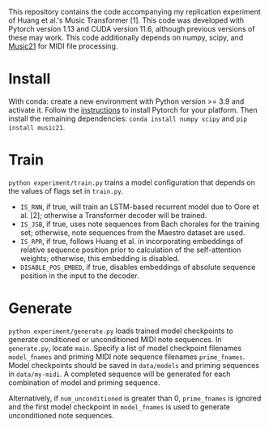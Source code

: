 This repository contains the code accompanying my replication experiment of Huang et al.'s Music Transformer [1]. This code was developed with Pytorch version 1.13 and CUDA version 11.6, although previous versions of these may work. This code additionally depends on numpy, scipy, and [Music21](http://web.mit.edu/music21/) for MIDI file processing.

# Install

With conda: create a new environment with Python version >= 3.9 and activate it. Follow the [instructions](https://pytorch.org/) to install Pytorch for your platform. Then install the remaining dependencies: `conda install numpy scipy` and `pip install music21`.

# Train

`python experiment/train.py` trains a model configuration that depends on the values of flags set in `train.py`.
* `IS_RNN`, if true, will train an LSTM-based recurrent model due to Oore et al. [2]; otherwise a Transformer decoder will be trained.
* `IS_JSB`, if true, uses note sequences from Bach chorales for the training set; otherwise, note sequences from the Maestro dataset are used.
* `IS_RPR`, if true, follows Huang et al. in incorporating embeddings of relative sequence position prior to calculation of the self-attention weights; otherwise, this embedding is disabled.
* `DISABLE_POS_EMBED`, if true, disables embeddings of absolute sequence position in the input to the decoder.

# Generate

`python experiment/generate.py` loads trained model checkpoints to generate conditioned or unconditioned MIDI note sequences. In `generate.py`, locate `main`. Specify a list of model checkpoint filenames `model_fnames` and priming MIDI note sequence filenames `prime_fnames`. Model checkpoints should be saved in `data/models` and priming sequences in `data/my-midi`. A completed sequence will be generated for each combination of model and priming sequence.

Alternatively, if `num_unconditioned` is greater than 0, `prime_fnames` is ignored and the first model checkpoint in `model_fnames` is used to generate unconditioned note sequences. 